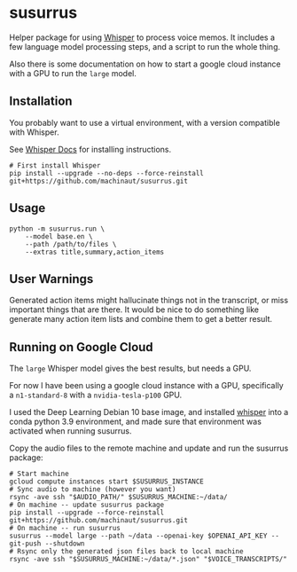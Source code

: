 # susurrus

Helper package for using [Whisper](https://openai.com/blog/whisper) to process voice memos.
It includes a few language model processing steps, and a script to run the whole thing.

Also there is some documentation on how to start a google cloud instance with a GPU to run the `large` model.

## Installation

You probably want to use a virtual environment, with a version compatible with Whisper.

See [Whisper Docs](https://github.com/openai/whisper#setup) for installing instructions.

```
# First install Whisper
pip install --upgrade --no-deps --force-reinstall git+https://github.com/machinaut/susurrus.git
```

## Usage

```
python -m susurrus.run \
    --model base.en \
    --path /path/to/files \
    --extras title,summary,action_items
```

## User Warnings

Generated action items might hallucinate things not in the transcript, or miss important things that are there.
It would be nice to do something like generate many action item lists and combine them to get a better result.

## Running on Google Cloud

The `large` Whisper model gives the best results, but needs a GPU.

For now I have been using a google cloud instance with a GPU, specifically a `n1-standard-8` with a `nvidia-tesla-p100` GPU.

I used the Deep Learning Debian 10 base image, and installed [whisper](https://github.com/openai/whisper#setup) into a conda python 3.9 environment, and made sure that environment was activated when running susurrus.

Copy the audio files to the remote machine and update and run the susurrus package:
```
# Start machine
gcloud compute instances start $SUSURRUS_INSTANCE
# Sync audio to machine (however you want)
rsync -ave ssh "$AUDIO_PATH/" $SUSURRUS_MACHINE:~/data/
# On machine -- update susurrus package
pip install --upgrade --force-reinstall git+https://github.com/machinaut/susurrus.git
# On machine -- run susurrus
susurrus --model large --path ~/data --openai-key $OPENAI_API_KEY --git-push --shutdown
# Rsync only the generated json files back to local machine
rsync -ave ssh "$SUSURRUS_MACHINE:~/data/*.json" "$VOICE_TRANSCRIPTS/"
```
